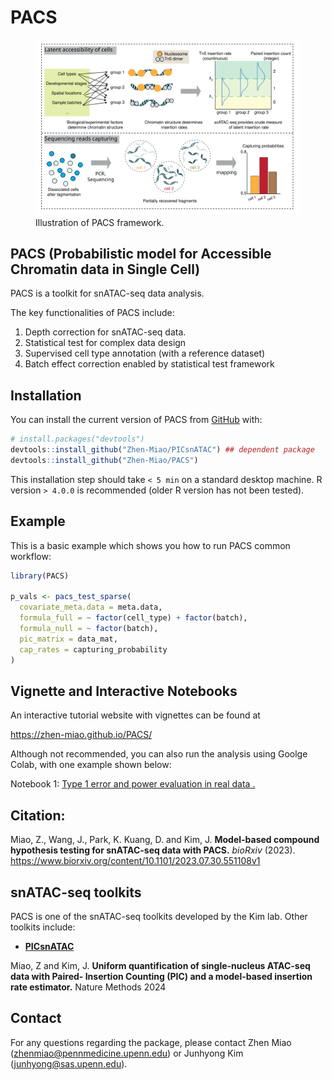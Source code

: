 
<!-- README.md is generated from README.Rmd. Please edit that file -->

# PACS

<figure>
<img src="man/figures/README-PACS_illustration.svg"
alt="Illustration of PACS framework." />
<figcaption aria-hidden="true">Illustration of PACS
framework.</figcaption>
</figure>

<!-- badges: start -->
<!-- badges: end -->

## PACS (Probabilistic model for Accessible Chromatin data in Single Cell)

PACS is a toolkit for snATAC-seq data analysis.

The key functionalities of PACS include:

1)  Depth correction for snATAC-seq data.
2)  Statistical test for complex data design
3)  Supervised cell type annotation (with a reference dataset)
4)  Batch effect correction enabled by statistical test framework

## Installation

You can install the current version of PACS from
[GitHub](https://github.com/) with:

``` r
# install.packages("devtools")
devtools::install_github("Zhen-Miao/PICsnATAC") ## dependent package 
devtools::install_github("Zhen-Miao/PACS")
```

This installation step should take `< 5 min` on a standard desktop
machine. R version `> 4.0.0` is recommended (older R version has not
been tested).

## Example

This is a basic example which shows you how to run PACS common workflow:

``` r
library(PACS)

p_vals <- pacs_test_sparse(
  covariate_meta.data = meta.data,
  formula_full = ~ factor(cell_type) + factor(batch),
  formula_null = ~ factor(batch),
  pic_matrix = data_mat,
  cap_rates = capturing_probability
)
```

## Vignette and Interactive Notebooks

An interactive tutorial website with vignettes can be found at

<https://zhen-miao.github.io/PACS/>

Although not recommended, you can also run the analysis using Goolge
Colab, with one example shown below:

Notebook 1: [Type 1 error and power evaluation in real data
.](https://github.com/Zhen-Miao/PACS/blob/main/vignettes/Notebook_1_Test_For_Sens_Spec_real_kidney_data.ipynb)

## Citation:

Miao, Z., Wang, J., Park, K. Kuang, D. and Kim, J. **Model-based
compound hypothesis testing for snATAC-seq data with PACS.** *bioRxiv*
(2023). <https://www.biorxiv.org/content/10.1101/2023.07.30.551108v1>

## snATAC-seq toolkits

PACS is one of the snATAC-seq toolkits developed by the Kim lab. Other
toolkits include:

- [**PICsnATAC**](https://github.com/Zhen-Miao/PICsnATAC)

Miao, Z and Kim, J. **Uniform quantification of single-nucleus ATAC-seq
data with Paired- Insertion Counting (PIC) and a model-based insertion
rate estimator.** Nature Methods 2024

## Contact

For any questions regarding the package, please contact Zhen Miao
(<zhenmiao@pennmedicine.upenn.edu>) or Junhyong Kim
(<junhyong@sas.upenn.edu>).
